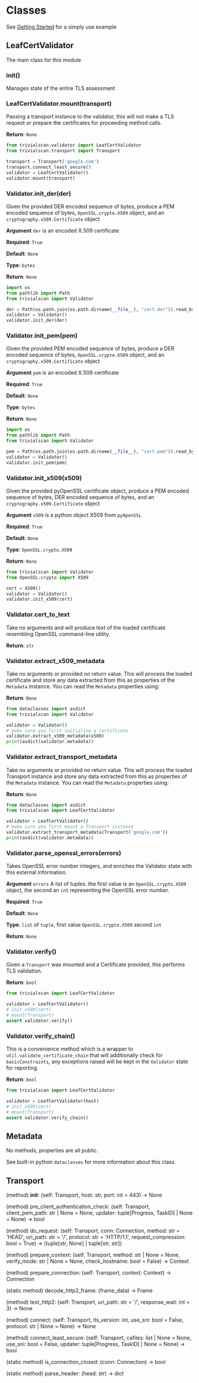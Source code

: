 # Classes

See [Getting Started](./docs/1.getting-started.md) for a simply use example

## LeafCertValidator

The main class for this module

### **init**()

Manages state of the entire TLS assessment

### LeafCertValidator.mount(transport)

Passing a transport instance to the validator, this will not make a TLS request or prepare the certificates for proceeding method calls.

**Return**: `None`

```py
from trivialscan.validator import LeafCertValidator
from trivialscan.transport import Transport

transport = Transport('google.com')
transport.connect_least_secure()
validator = LeafCertValidator()
validator.mount(transport)
```

### Validator.init_der(der)

Given the provided DER encoded sequence of bytes, produce a PEM encoded sequence of bytes, `OpenSSL.crypto.X509` object, and an `cryptography.x509.Certificate` object

**Argument** `der` is an encoded X.509 certificate

**Required**: `True`

**Default**: `None`

**Type**: `bytes`

**Return**: `None`

```py
import os
from pathlib import Path
from trivialscan import Validator

der = Path(os.path.join(os.path.dirname(__file__), "cert.der")).read_bytes()
validator = Validator()
validator.init_der(der)
```

### Validator.init_pem(pem)

Given the provided PEM encoded sequence of bytes, produce a DER encoded sequence of bytes, `OpenSSL.crypto.X509` object, and an `cryptography.x509.Certificate` object

**Argument** `pem` is an encoded X.509 certificate

**Required**: `True`

**Default**: `None`

**Type**: `bytes`

**Return**: `None`

```py
import os
from pathlib import Path
from trivialscan import Validator

pem = Path(os.path.join(os.path.dirname(__file__), "cert.pem")).read_bytes()
validator = Validator()
validator.init_pem(pem)
```

### Validator.init_x509(x509)

Given the provided pyOpenSSL certificate object, produce a PEM encoded sequence of bytes, DER encoded sequence of bytes, and an `cryptography.x509.Certificate` object

**Argument** `x509` is a python object X509 from `pyOpenSSL`

**Required**: `True`

**Default**: `None`

**Type**: `OpenSSL.crypto.X509`

**Return**: `None`

```py
from trivialscan import Validator
from OpenSSL.crypto import X509

cert = X509()
validator = Validator()
validator.init_x509(cert)
```

### Validator.cert_to_text

Take no arguments and will produce text of the loaded certificate resembling OpenSSL command-line utility.

**Return**: `str`

### Validator.extract_x509_metadata

Take no arguments or provided no return value. This will process the loaded certificate and store any data extracted from this as properties of the `Metadata` instance. You can read the `Metadata` properties using:

**Return**: `None`

```py
from dataclasses import asdict
from trivialscan import Validator

validator = Validator()
# make sure you first initialize a certificate
validator.extract_x509_metadata(x509)
print(asdict(validator.metadata))
```

### Validator.extract_transport_metadata

Take no arguments or provided no return value. This will process the loaded Transport instance and store any data extracted from this as properties of the `Metadata` instance. You can read the `Metadata` properties using:

**Return**: `None`

```py
from dataclasses import asdict
from trivialscan import LeafCertValidator

validator = LeafCertValidator()
# make sure you first mount a Transport instance
validator.extract_transport_metadata(Transport('google.com'))
print(asdict(validator.metadata))
```

### Validator.parse_openssl_errors(errors)

Takes OpenSSL error number integers, and enriches the Validator state with this external information.

**Argument** `errors` A list of tuples. the first value is an `OpenSSL.crypto.X509` object, the second an `int` representing the OpenSSL error number.

**Required**: `True`

**Default**: `None`

**Type**: `list` of `tuple`, first value `OpenSSL.crypto.X509` second `int`

**Return**: `None`

### Validator.verify()

Given a `Transport` was mounted and a Certificate provided, this performs TLS validation.

**Return**: `bool`

```py
from trivialscan import LeafCertValidator

validator = LeafCertValidator()
# init_x509(cert)
# mount(Transport)
assert validator.verify()
```

### Validator.verify_chain()

This is a convenience method which is a wrapper to `util.validate_certificate_chain` that will additionally check for `basicConstraints`, any exceptions raised will be kept in the `Validator` state for reporting.

**Return**: `bool`

```py
from trivialscan import LeafCertValidator

validator = LeafCertValidator(host)
# init_x509(cert)
# mount(Transport)
assert validator.verify_chain()
```

## Metadata

No methods, properties are all public.

See built-in python `dataclasses` for more information about this class.

## Transport

(method) **init**: (self: Transport, host: str, port: int = 443) -> None

(method) pre_client_authentication_check: (self: Transport, client_pem_path: str | None = None, updater: tuple[Progress, TaskID] | None = None) -> bool

(method) do_request: (self: Transport, conn: Connection, method: str = 'HEAD', uri_path: str = '/', protocol: str = 'HTTP/1.1', request_compression: bool = True) -> (tuple[str, None] | tuple[str, str])

(method) prepare_context: (self: Transport, method: str | None = None, verify_mode: str | None = None, check_hostname: bool = False) -> Context

(method) prepare_connection: (self: Transport, context: Context) -> Connection

(static method) decode_http2_frame: (frame_data) -> Frame

(method) test_http2: (self: Transport, uri_path: str = '/', response_wait: int = 3) -> None

(method) connect: (self: Transport, tls_version: int, use_sni: bool = False, protocol: str | None = None) -> None

(method) connect_least_secure: (self: Transport, cafiles: list | None = None, use_sni: bool = False, updater: tuple[Progress, TaskID] | None = None) -> bool

(static method) is_connection_closed: (conn: Connection) -> bool

(static method) parse_header: (head: str) -> dict
